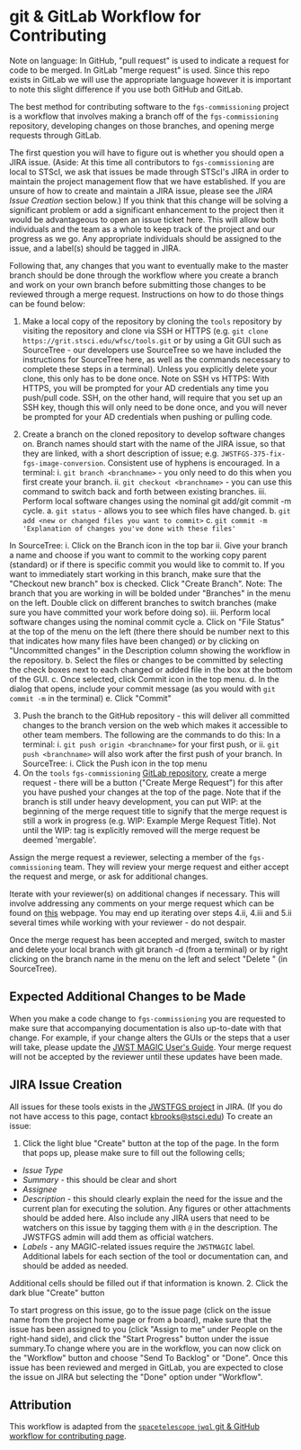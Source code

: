 git & GitLab Workflow for Contributing
========================================
Note on language: In GitHub, "pull request" is used to indicate a request for code to be merged. In GitLab "merge request" is used. Since this repo exists in GitLab we will use the appropriate language however it is important to note this slight difference if you use both GitHub and GitLab.

The best method for contributing software to the `fgs-commissioning` project is a workflow that involves making a branch off of the `fgs-commissioning` repository, developing changes on those branches, and opening merge requests through GitLab.

The first question you will have to figure out is whether you should open a JIRA issue. (Aside: At this time all contributors to `fgs-commissioning` are local to STScI, we ask that issues be made through STScI's JIRA in order to maintain the project management flow that we have established. If you are unsure of how to create and maintain a JIRA issue, please see the *JIRA Issue Creation* section below.) If you think that this change will be solving a significant problem or add a significant enhancement to the project then it would be advantageous to open an issue ticket here. This will allow both individuals and the team as a whole to keep track of the project and our progress as we go. Any appropriate individuals should be assigned to the issue, and a label(s) should be tagged in JIRA.

Following that, any changes that you want to eventually make to the master branch should be done through the workflow where you create a branch and work on your own branch before submitting those changes to be reviewed through a merge request. Instructions on how to do those things can be found below:

1. Make a local copy of the repository by cloning the `tools` repository by visiting the repository and clone via SSH or HTTPS (e.g. `git clone https://grit.stsci.edu/wfsc/tools.git` or by using a Git GUI such as SourceTree - our developers use SourceTree so we have included the instructions for SourceTree here, as well as the commands necessary to complete these steps in a terminal).  Unless you explicitly delete your clone, this only has to be done once. Note on SSH vs HTTPS: With HTTPS, you will be prompted for your AD credentials any time you push/pull code. SSH, on the other hand,  will require that you set up an SSH key, though this will only need to be done once, and you will never be prompted for your AD credentials when pushing or pulling code.  

2. Create a branch on the cloned repository to develop software changes on. Branch names should start with the name of the JIRA issue, so that they are linked, with a short description of issue; e.g. `JWSTFGS-375-fix-fgs-image-conversion`. Consistent use of hyphens is encouraged.
In a terminal:
   i. `git branch <branchname>` - you only need to do this when you first create your branch.
   ii. `git checkout <branchname>` - you can use this command to switch back and forth between existing branches.
   iii. Perform local software changes using the nominal git add/git commit -m cycle.
        a. `git status` - allows you to see which files have changed.
        b. `git add <new or changed files you want to commit>`
        c. `git commit -m 'Explanation of changes you've done with these files'`

In SourceTree:
   i. Click on the Branch icon in the top bar
   ii. Give your branch a name and choose if you want to commit to the working copy parent (standard) or if there is specific commit you would like to commit to. If you want to immediately start working in this branch, make sure that the "Checkout new branch" box is checked. Click "Create Branch". Note: The branch that you are working in will be bolded under "Branches" in the menu on the left. Double click on different branches to switch branches (make sure you have committed your work before doing so).
   iii. Perform local software changes using the nominal commit cycle
        a. Click on "File Status" at the top of the menu on the left (there there should be number next to this that indicates how many files have been changed) *or* by clicking on "Uncommitted changes" in the Description column showing the workflow in the repository.
        b. Select the files or changes to be committed by selecting the check boxes next to each changed or added file in the box at the bottom of the GUI.
        c. Once selected, click Commit icon in the top menu.
        d. In the dialog that opens, include your commit message (as you would with `git commit -m` in the terminal)
        e. Click "Commit"

3. Push the branch to the GitHub repository - this will deliver all committed changes to the branch version on the web which makes it accessible to other team members. The following are the commands to do this:
In a terminal:
   i. `git push origin <branchname>` for your first push, or
   ii. `git push <branchname>` will also work after the first push of your branch.
In SourceTree:
   i. Click the Push icon in the top menu
4. On the `tools` `fgs-commissioning` [GitLab repository](https://grit.stsci.edu/wfsc/tools/tree/master/fgs-commissioning), create a merge request - there will be a button ("Create Merge Request") for this after you have pushed your changes at the top of the page. Note that if the branch is still under heavy development, you can put WIP: at the beginning of the merge request title to signify that the merge request is still a work in progress (e.g. WIP: Example Merge Request Title). Not until the WIP: tag is explicitly removed will the merge request be deemed 'mergable'.

Assign the merge request a reviewer, selecting a member of the `fgs-commissioning` team. They will review your merge request and either accept the request and merge, or ask for additional changes.

Iterate with your reviewer(s) on additional changes if necessary. This will involve addressing any comments on your merge request which can be found on [this](https://grit.stsci.edu/wfsc/tools/merge_requests) webpage. You may end up iterating over steps 4.ii, 4.iii and 5.ii several times while working with your reviewer - do not despair.

Once the merge request has been accepted and merged, switch to master and delete your local branch with git branch -d <branchname> (from a terminal) or by right clicking on the branch name in the menu on the left and select "Delete <branchname>" (in SourceTree).

Expected Additional Changes to be Made
---------------------------
When you make a code change to `fgs-commissioning` you are requested to make sure that accompanying documentation is also up-to-date with that change. For example, if your change alters the GUIs or the steps that a user will take, please update the [JWST MAGIC User's Guide](../documentation/JWST_MaGIC_User_Guide.docx). Your merge request will not be accepted by the reviewer until these updates have been made.

JIRA Issue Creation
-------------------
All issues for these tools exists in the [JWSTFGS project](https://jira.stsci.edu/projects/JWSTFGS/issues/JWSTFGS-76?filter=allopenissues) in JIRA. (If you do not have access to this page, contact kbrooks@stsci.edu) To create an issue:

1. Click the light blue "Create" button at the top of the page. In the form that pops up, please make sure to fill out the following cells;
* *Issue Type*
* *Summary* - this should be clear and short
* *Assignee*
* *Description* - this should clearly explain the need for the issue and the current plan for executing the solution. Any figures or other attachments should be added here. Also include any JIRA users that need to be watchers on this issue by tagging them with `@` in the description. The JWSTFGS admin will add them as official watchers.
* *Labels* - any MAGIC-related issues require the `JWSTMAGIC` label. Additional labels for each section of the tool or documentation can, and should be added as needed.

Additional cells should be filled out if that information is known.
2. Click the dark blue "Create" button

To start progress on this issue, go to the issue page (click on the issue name from the project home page or from a board), make sure that the issue has been assigned to you (click "Assign to me" under People on the right-hand side), and click the "Start Progress" button under the issue summary.To change where you are in the workflow, you can now click on the "Workflow" button and choose "Send To Backlog" or "Done". Once this issue has been reviewed and merged in GitLab, you are expected to close the issue on JIRA but selecting the "Done" option under "Workflow".


Attribution
------------
This workflow is adapted from the [`spacetelescope` `jwql` git & GitHub workflow for contributing page](https://github.com/spacetelescope/jwql/wiki/git-&-GitHub-workflow-for-contributing).
